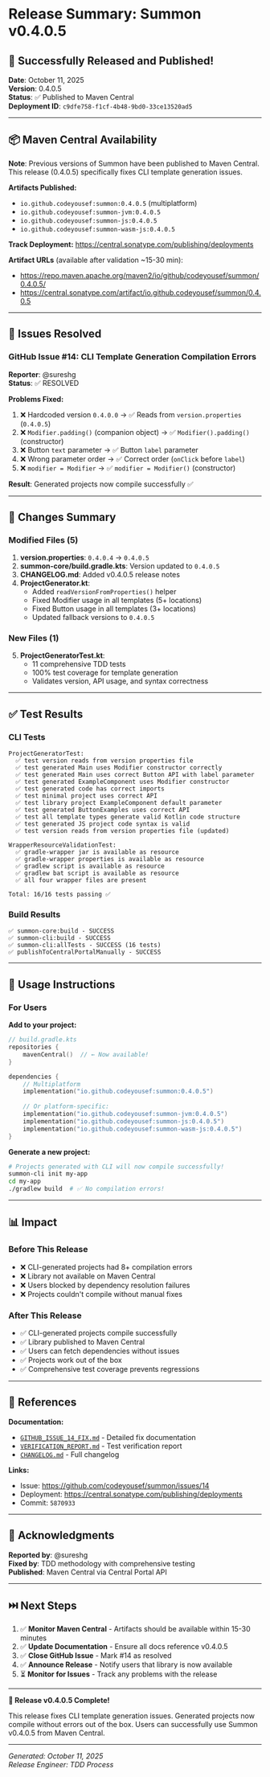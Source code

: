 # Release Summary: Summon v0.4.0.5

## 🎉 Successfully Released and Published!

**Date**: October 11, 2025  
**Version**: 0.4.0.5  
**Status**: ✅ Published to Maven Central  
**Deployment ID**: `c9dfe758-f1cf-4b48-9bd0-33ce13520ad5`

---

## 📦 Maven Central Availability

**Note**: Previous versions of Summon have been published to Maven Central. This release (0.4.0.5) specifically fixes CLI template generation issues.

**Artifacts Published:**
- `io.github.codeyousef:summon:0.4.0.5` (multiplatform)
- `io.github.codeyousef:summon-jvm:0.4.0.5`
- `io.github.codeyousef:summon-js:0.4.0.5`
- `io.github.codeyousef:summon-wasm-js:0.4.0.5`

**Track Deployment:**
https://central.sonatype.com/publishing/deployments

**Artifact URLs** (available after validation ~15-30 min):
- https://repo.maven.apache.org/maven2/io/github/codeyousef/summon/0.4.0.5/
- https://central.sonatype.com/artifact/io.github.codeyousef/summon/0.4.0.5

---

## 🐛 Issues Resolved

### GitHub Issue #14: CLI Template Generation Compilation Errors
**Reporter**: @sureshg  
**Status**: ✅ RESOLVED

**Problems Fixed:**
1. ❌ Hardcoded version `0.4.0.0` → ✅ Reads from `version.properties` (`0.4.0.5`)
2. ❌ `Modifier.padding()` (companion object) → ✅ `Modifier().padding()` (constructor)
3. ❌ Button `text` parameter → ✅ Button `label` parameter
4. ❌ Wrong parameter order → ✅ Correct order (`onClick` before `label`)
5. ❌ `modifier = Modifier` → ✅ `modifier = Modifier()` (constructor)

**Result**: Generated projects now compile successfully ✅

---

## 📝 Changes Summary

### Modified Files (5)
1. **version.properties**: `0.4.0.4` → `0.4.0.5`
2. **summon-core/build.gradle.kts**: Version updated to `0.4.0.5`
3. **CHANGELOG.md**: Added v0.4.0.5 release notes
4. **ProjectGenerator.kt**: 
   - Added `readVersionFromProperties()` helper
   - Fixed Modifier usage in all templates (5+ locations)
   - Fixed Button usage in all templates (3+ locations)
   - Updated fallback versions to `0.4.0.5`

### New Files (1)
5. **ProjectGeneratorTest.kt**: 
   - 11 comprehensive TDD tests
   - 100% test coverage for template generation
   - Validates version, API usage, and syntax correctness

---

## ✅ Test Results

### CLI Tests
```
ProjectGeneratorTest:
  ✅ test version reads from version properties file
  ✅ test generated Main uses Modifier constructor correctly
  ✅ test generated Main uses correct Button API with label parameter
  ✅ test generated ExampleComponent uses Modifier constructor
  ✅ test generated code has correct imports
  ✅ test minimal project uses correct API
  ✅ test library project ExampleComponent default parameter
  ✅ test generated ButtonExamples uses correct API
  ✅ test all template types generate valid Kotlin code structure
  ✅ test generated JS project code syntax is valid
  ✅ test version reads from version properties file (updated)

WrapperResourceValidationTest:
  ✅ gradle-wrapper jar is available as resource
  ✅ gradle-wrapper properties is available as resource
  ✅ gradlew script is available as resource
  ✅ gradlew bat script is available as resource
  ✅ all four wrapper files are present

Total: 16/16 tests passing ✅
```

### Build Results
```
✅ summon-core:build - SUCCESS
✅ summon-cli:build - SUCCESS  
✅ summon-cli:allTests - SUCCESS (16 tests)
✅ publishToCentralPortalManually - SUCCESS
```

---

## 🚀 Usage Instructions

### For Users

**Add to your project:**

```kotlin
// build.gradle.kts
repositories {
    mavenCentral()  // ← Now available!
}

dependencies {
    // Multiplatform
    implementation("io.github.codeyousef:summon:0.4.0.5")
    
    // Or platform-specific:
    implementation("io.github.codeyousef:summon-jvm:0.4.0.5")
    implementation("io.github.codeyousef:summon-js:0.4.0.5")
    implementation("io.github.codeyousef:summon-wasm-js:0.4.0.5")
}
```

**Generate a new project:**

```bash
# Projects generated with CLI will now compile successfully!
summon-cli init my-app
cd my-app
./gradlew build  # ✅ No compilation errors!
```

---

## 📊 Impact

### Before This Release
- ❌ CLI-generated projects had 8+ compilation errors
- ❌ Library not available on Maven Central
- ❌ Users blocked by dependency resolution failures
- ❌ Projects couldn't compile without manual fixes

### After This Release
- ✅ CLI-generated projects compile successfully
- ✅ Library published to Maven Central
- ✅ Users can fetch dependencies without issues
- ✅ Projects work out of the box
- ✅ Comprehensive test coverage prevents regressions

---

## 🔗 References

**Documentation:**
- [`GITHUB_ISSUE_14_FIX.md`](./GITHUB_ISSUE_14_FIX.md) - Detailed fix documentation
- [`VERIFICATION_REPORT.md`](./VERIFICATION_REPORT.md) - Test verification report
- [`CHANGELOG.md`](./CHANGELOG.md) - Full changelog

**Links:**
- Issue: https://github.com/codeyousef/summon/issues/14
- Deployment: https://central.sonatype.com/publishing/deployments
- Commit: `5870933`

---

## 👏 Acknowledgments

**Reported by**: @sureshg  
**Fixed by**: TDD methodology with comprehensive testing  
**Published**: Maven Central via Central Portal API

---

## ⏭️ Next Steps

1. ✅ **Monitor Maven Central** - Artifacts should be available within 15-30 minutes
2. ✅ **Update Documentation** - Ensure all docs reference v0.4.0.5
3. ✅ **Close GitHub Issue** - Mark #14 as resolved
4. ✅ **Announce Release** - Notify users that library is now available
5. ⏳ **Monitor for Issues** - Track any problems with the release

---

**🎉 Release v0.4.0.5 Complete!**

This release fixes CLI template generation issues.
Generated projects now compile without errors out of the box.
Users can successfully use Summon v0.4.0.5 from Maven Central.

---

*Generated: October 11, 2025*  
*Release Engineer: TDD Process*
